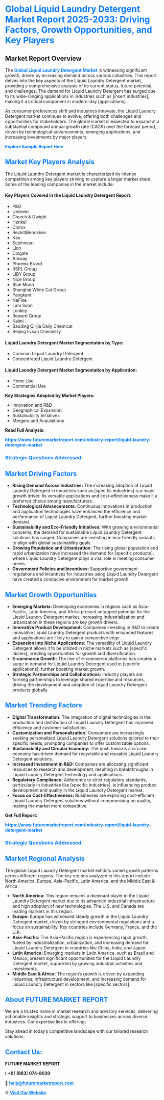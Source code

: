 <h1 style="color: #007BFF;">Global Liquid Laundry Detergent Market Report 2025-2033: Driving Factors, Growth Opportunities, and Key Players</h1>

<section id="overview">
<h2>Market Report Overview</h2>
<p>The <a href="https://www.futuremarketreport.com/industry-report/liquid-laundry-detergent-market" style="color: #007BFF; text-decoration: none;"><strong>Global Liquid Laundry Detergent Market</strong></a> is witnessing significant growth, driven by increasing demand across various industries. This report delves into the key aspects of the Liquid Laundry Detergent market, providing a comprehensive analysis of its current status, future potential, and challenges. The demand for Liquid Laundry Detergent has surged due to its wide-ranging applications in industries such as [insert industries], making it a critical component in modern-day [applications].</p>
<p>As consumer preferences shift and industries innovate, the Liquid Laundry Detergent market continues to evolve, offering both challenges and opportunities for stakeholders. The global market is expected to expand at a substantial compound annual growth rate (CAGR) over the forecast period, driven by technological advancements, emerging applications, and increasing investments by major players.</p>
</section>

<section id="overview">
<p><a href="https://www.futuremarketreport.com/request-sample/reportId=32751" style="color: #007BFF; text-decoration: none;"><strong>Explore Sample Report Here</strong></a></p>
</section>

<section id="key-players">
<h2 style="color: #007BFF;">Market Key Players Analysis</h2>
<p>The Liquid Laundry Detergent market is characterized by intense competition among key players striving to capture a larger market share. Some of the leading companies in the market include:</p>
<h4>Key Players Covered in the Liquid Laundry Detergent Report:</h4>
<ul><li>P&amp;G</li><li>Unilever</li><li>Church &amp; Dwight</li><li>Henkel</li><li>Clorox</li><li>ReckittBenckiser</li><li>Kao</li><li>Scjohnson</li><li>Lion</li><li>Colgate</li><li>Amway</li><li>Phoenix Brand</li><li>RSPL Group</li><li>LIBY Group</li><li>Nice Group</li><li>Blue Moon</li><li>Shanghai White Cat Group</li><li>Pangkam</li><li>NaFine</li><li>Lam Soon</li><li>Lonkey</li><li>Reward Group</li><li>Kaimi</li><li>Baoding Qilijia Daily Chemical</li><li>Beijing Lvsan Chemistry</li></ul>
<h4>Liquid Laundry Detergent Market Segmentation by Type:</h4>
<ul><li>Common Liquid Laundry Detergent</li><li>Concentrated Liquid Laundry Detergent</li></ul>

<h4>Liquid Laundry Detergent Market Segmentation by Application:</h4>
<ul><li>Home Use</li><li>Commercial Use</li></ul>
<p><strong>Key Strategies Adopted by Market Players:</strong></p>
<ul>
<li>Innovation and R&D</li>
<li>Geographical Expansion</li>
<li>Sustainability Initiatives</li>
<li>Mergers and Acquisitions</li>
</ul>
</section>

<section>
<p><strong>Read Full Analysis: </strong></p><a href="https://www.futuremarketreport.com/industry-report/liquid-laundry-detergent-market" style="color: #007BFF; text-decoration: none;"><strong>https://www.futuremarketreport.com/industry-report/liquid-laundry-detergent-market</strong></a>
<h3 style="color: #007BFF;">Strategic Questions Addressed:</h3>
</section>

<section id="driving-factors">
<h2 style="color: #007BFF;">Market Driving Factors</h2>
<ul>
<li><strong>Rising Demand Across Industries:</strong> The increasing adoption of Liquid Laundry Detergent in industries such as [specific industries] is a major growth driver. Its versatile applications and cost-effectiveness make it a preferred choice among manufacturers.</li>
<li><strong>Technological Advancements:</strong> Continuous innovations in production and application technologies have enhanced the efficiency and performance of Liquid Laundry Detergent, further boosting market demand.</li>
<li><strong>Sustainability and Eco-Friendly Initiatives:</strong> With growing environmental concerns, the demand for sustainable Liquid Laundry Detergent solutions has surged. Companies are investing in eco-friendly variants to align with global sustainability goals.</li>
<li><strong>Growing Population and Urbanization:</strong> The rising global population and rapid urbanization have increased the demand for [specific products], where Liquid Laundry Detergent plays a vital role in meeting consumer needs.</li>
<li><strong>Government Policies and Incentives:</strong> Supportive government regulations and incentives for industries using Liquid Laundry Detergent have created a conducive environment for market growth.</li>
</ul>
</section>

<section id="growth-opportunities">
<h2 style="color: #007BFF;">Market Growth Opportunities</h2>
<ul>
<li><strong>Emerging Markets:</strong> Developing economies in regions such as Asia-Pacific, Latin America, and Africa present untapped potential for the Liquid Laundry Detergent market. Increasing industrialization and urbanization in these regions are key growth drivers.</li>
<li><strong>Innovative Product Development:</strong> Companies investing in R&D to create innovative Liquid Laundry Detergent products with enhanced features and applications are likely to gain a competitive edge.</li>
<li><strong>Expansion into Niche Applications:</strong> The versatility of Liquid Laundry Detergent allows it to be utilized in niche markets such as [specific niches], creating opportunities for growth and diversification.</li>
<li><strong>E-commerce Growth:</strong> The rise of e-commerce platforms has created a surge in demand for Liquid Laundry Detergent used in [specific applications], further boosting market growth.</li>
<li><strong>Strategic Partnerships and Collaborations:</strong> Industry players are forming partnerships to leverage shared expertise and resources, driving the development and adoption of Liquid Laundry Detergent products globally.</li>
</ul>
</section>

<section id="trending-factors">
<h2 style="color: #007BFF;">Market Trending Factors</h2>
<ul>
<li><strong>Digital Transformation:</strong> The integration of digital technologies in the production and distribution of Liquid Laundry Detergent has improved efficiency and customer satisfaction.</li>
<li><strong>Customization and Personalization:</strong> Consumers are increasingly seeking personalized Liquid Laundry Detergent solutions tailored to their specific needs, prompting companies to offer customizable options.</li>
<li><strong>Sustainability and Circular Economy:</strong> The push towards a circular economy has driven demand for recyclable and reusable Liquid Laundry Detergent solutions.</li>
<li><strong>Increased Investment in R&D:</strong> Companies are allocating significant resources to research and development, resulting in breakthroughs in Liquid Laundry Detergent technology and applications.</li>
<li><strong>Regulatory Compliance:</strong> Adherence to strict regulatory standards, particularly in industries like [specific industries], is influencing product development and quality in the Liquid Laundry Detergent market.</li>
<li><strong>Focus on Cost-Effectiveness:</strong> Businesses are exploring cost-efficient Liquid Laundry Detergent solutions without compromising on quality, making the market more competitive.</li>
</ul>
</section>

<section>
<p><strong>Get Full Report: </strong></p><a href="https://www.futuremarketreport.com/industry-report/liquid-laundry-detergent-market" style="color: #007BFF; text-decoration: none;"><strong>https://www.futuremarketreport.com/industry-report/liquid-laundry-detergent-market</strong></a>
<h3 style="color: #007BFF;">Strategic Questions Addressed:</h3>
</section>


<section id="regional-analysis">
<h2 style="color: #007BFF;">Market Regional Analysis</h2>
<p>The global Liquid Laundry Detergent market exhibits varied growth patterns across different regions. The key regions analyzed in this report include North America, Europe, Asia-Pacific, Latin America, and the Middle East & Africa:</p>
<ul>
<li><strong>North America:</strong> This region remains a dominant player in the Liquid Laundry Detergent market due to its advanced industrial infrastructure and high adoption of new technologies. The U.S. and Canada are leading markets in this region.</li>
<li><strong>Europe:</strong> Europe has witnessed steady growth in the Liquid Laundry Detergent market, driven by stringent environmental regulations and a focus on sustainability. Key countries include Germany, France, and the U.K.</li>
<li><strong>Asia-Pacific:</strong> The Asia-Pacific region is experiencing rapid growth, fueled by industrialization, urbanization, and increasing demand for Liquid Laundry Detergent in countries like China, India, and Japan.</li>
<li><strong>Latin America:</strong> Emerging markets in Latin America, such as Brazil and Mexico, present significant opportunities for the Liquid Laundry Detergent market, supported by growing industrial activities and investments.</li>
<li><strong>Middle East & Africa:</strong> The region’s growth is driven by expanding industries, infrastructure development, and increasing demand for Liquid Laundry Detergent in sectors like [specific sectors].</li>
</ul>
</section>

<footer>
<h2 style="color: #007BFF;">About FUTURE MARKET REPORT</h2>
<p>We are a trusted name in market research and advisory services, delivering actionable insights and strategic support to businesses across diverse industries. Our expertise lies in offering:</p>

<p>Stay ahead in today’s competitive landscape with our tailored research solutions.</p>

<h2 style="color: #007BFF;">Contact Us:</h2>
<p><strong>FUTURE MARKET REPORT</strong></p>
<p>📞 <strong>+91 (883) 074-8030</strong></p>
<p>📧 <strong><a href="mailto:help@futuremarketreport.com" style="color: #007BFF;">help@futuremarketreport.com</a></strong></p>
<p>🌐 <strong><a href="https://www.futuremarketreport.com/" style="color: #007BFF;">Visit Our Website</a></strong></p>
</footer>